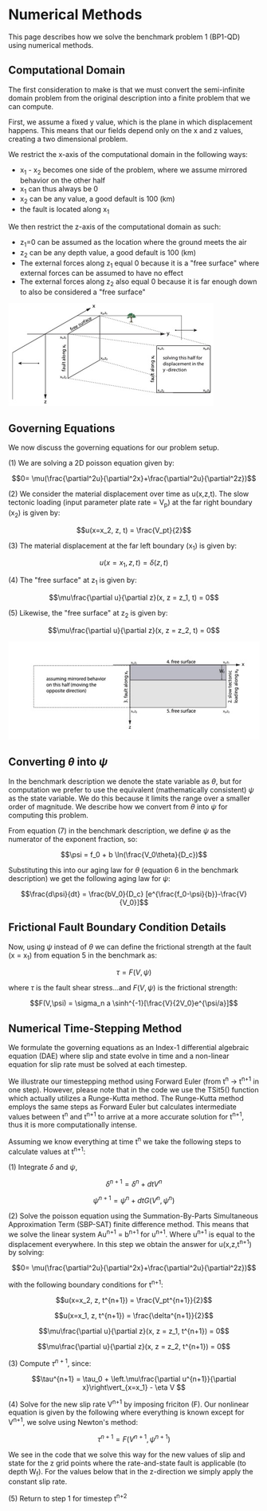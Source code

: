 # Numerical Methods
This page describes how we solve the benchmark problem 1 (BP1-QD) using numerical methods.

## Computational Domain
The first consideration to make is that we must convert the semi-infinite domain problem from the original description into a finite problem that we can compute.

First, we assume a fixed y value, which is the plane in which displacement happens. 
This means that our fields depend only on the x and z values, creating a two dimensional problem.

We restrict the x-axis of the computational domain in the following ways:
* x<sub>1</sub> - x<sub>2</sub> becomes one side of the problem, where we assume mirrored behavior on the other half
* x<sub>1</sub> can thus always be 0
* x<sub>2</sub> can be any value, a good default is 100 (km)
* the fault is located along x<sub>1</sub>

We then restrict the z-axis of the computational domain as such:
* z<sub>1</sub>=0 can be assumed as the location where the ground meets the air 
* z<sub>2</sub> can be any depth value, a good default is 100 (km)
* The external forces along z<sub>1</sub> equal 0 because it is a "free surface" where external forces can be assumed to have no effect
* The external forces along z<sub>2</sub> also equal 0 because it is far enough down to also be considered a "free surface"

![](img/BP_schematic_1.jpg)

## Governing Equations
We now discuss the governing equations for our problem setup. 

(1) We are solving a 2D poisson equation given by:
```math
0= \mu(\frac{\partial^2u}{\partial^2x}+\frac{\partial^2u}{\partial^2z})
```

(2) We consider the material displacement over time as u(x,z,t). The slow tectonic loading (input parameter plate rate = V<sub>p</sub>) at the far right boundary (x<sub>2</sub>) is given by:
```math
u(x=x_2, z, t) = \frac{V_pt}{2}
```

(3) The material displacement at the far left boundary (x<sub>1</sub>) is given by:
```math
u(x=x_1, z, t) = \delta(z,t)
```

(4) The "free surface" at z<sub>1</sub> is given by:
```math
\mu\frac{\partial u}{\partial z}(x, z = z_1, t) = 0
```

(5) Likewise, the "free surface" at z<sub>2</sub> is given by:
```math
\mu\frac{\partial u}{\partial z}(x, z = z_2, t) = 0
```

![](img/BP_schematic_2.jpg)
## Converting $\theta$ into $\psi$
In the benchmark description we denote the state variable as $\theta$, but for computation we prefer to use the equivalent (mathematically consistent) $\psi$ as the state variable. We do this because it limits the range over a smaller order of magnitude. We describe how we convert from $\theta$ into $\psi$ for computing this problem.

From equation (7) in the benchmark description, we define $\psi$ as the numerator of the exponent fraction, so: 

```math
\psi = f_0 + b \ln(\frac{V_0\theta}{D_c})
```
Substituting this into our aging law for $\theta$ (equation 6 in the benchmark description) we get the following aging law for $\psi$:
```math
\frac{d\psi}{dt} = \frac{bV_0}{D_c} [e^{\frac{f_0-\psi}{b}}-\frac{V}{V_0}]
```

## Frictional Fault Boundary Condition Details
Now, using $\psi$ instead of $\theta$ we can define the frictional strength at the fault (x = x<sub>1</sub>) from equation 5 in the benchmark as:

```math
\tau = F(V,\psi)
```
where $\tau$ is the fault shear stress...and $F(V,\psi)$ is the frictional strength:

```math
F(V,\psi) = \sigma_n a \sinh^{-1}[\frac{V}{2V_0}e^{\psi/a}]
```

## Numerical Time-Stepping Method
We formulate the governing equations as an Index-1 differential algebraic equation (DAE) where slip and state evolve in time and a non-linear equation for slip rate must be solved at each timestep.

We illustrate our timestepping method using Forward Euler (from t<sup>n</sup> -> t<sup>n+1</sup> in one step). However, please note that in the code we use the TSit5() function which actually utilizes a Runge-Kutta method. The Runge-Kutta method employs the same steps as Forward Euler but calculates intermediate values between t<sup>n</sup> and t<sup>n+1</sup> to arrive at a more accurate solution for t<sup>n+1</sup>, thus it is more computationally intense. 

Assuming we know everything at time t<sup>n</sup> we take the following steps to calculate values at t<sup>n+1</sup>:

(1) Integrate $\delta$ and $\psi$, 
```math
\delta^{n+1} = \delta^n + dt V^n 
```
```math
\psi^{n+1} = \psi^n + dt G(V^n, \psi^n)
```
(2) Solve the poisson equation using the Summation-By-Parts Simultaneous Approximation Term (SBP-SAT) finite difference method.
This means that we solve the linear system Au<sup>n+1</sup> = b<sup>n+1</sup> for u<sup>n+1</sup>. Where u<sup>n+1</sup> is equal to the displacement everywhere. In this step we obtain the answer for u(x,z,t<sup>n+1</sup>) by solving:

```math
0= \mu(\frac{\partial^2u}{\partial^2x}+\frac{\partial^2u}{\partial^2z})
```
with the following boundary conditions for t<sup>n+1</sup>:
```math
u(x=x_2, z, t^{n+1}) = \frac{V_pt^{n+1}}{2}
```
```math
u(x=x_1, z, t^{n+1}) = \frac{\delta^{n+1}}{2}
```
```math
\mu\frac{\partial u}{\partial z}(x, z = z_1, t^{n+1}) = 0
```
```math
\mu\frac{\partial u}{\partial z}(x, z = z_2, t^{n+1}) = 0
```

(3) Compute $\tau^{n+1}$, since:
```math
\tau^{n+1} = \tau_0 + \left.\mu\frac{\partial u^{n+1}}{\partial x}\right\vert_{x=x_1} - \eta V 
```

(4) Solve for the new slip rate V<sup>n+1</sup> by imposing friciton (F). Our nonlinear equation is given by the following where everything is known except for V<sup>n+1</sup>, we solve using Newton's method:
```math
\tau^{n+1} = F(V^{n+1}, \psi^{n+1}) 
```
We see in the code that we solve this way for the new values of slip and state for the z grid points where the rate-and-state fault is applicable (to depth W<sub>f</sub>). For the values below that in the z-direction we simply apply the constant slip rate.

(5) Return to step 1 for timestep t<sup>n+2</sup>


